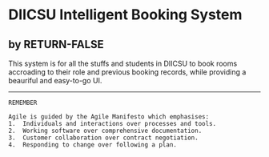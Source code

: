 # DIICSU Intelligent Booking System
## by RETURN-FALSE
This system is for all the stuffs and students in DIICSU to book rooms accroading to their role and previous booking records, while providing a beauriful and easy-to-go UI.

---

```
REMEMBER

Agile is guided by the Agile Manifesto which emphasises:
1.	Individuals and interactions over processes and tools.
2.	Working software over comprehensive documentation.
3.	Customer collaboration over contract negotiation.
4.	Responding to change over following a plan.
```

